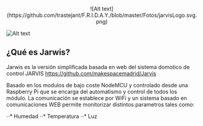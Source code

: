 <p align="center">![Alt text](https://github.com/trastejant/F.R.I.D.A.Y./blob/master/Fotos/jarvisLogo.svg.png)</p>

![Alt text](https://github.com/trastejant/F.R.I.D.A.Y./blob/master/Fotos/IMG_20170122_131647.jpg)

## ¿Qué es Jarwis?
Jarwis es la versión simplificada basada en web del sistema domotico de control JARVIS https://github.com/makespacemadrid/Jarvis

Basado en los modulos de bajo coste NodeMCU y controlado desde una Raspberry Pi que se encarga del automatismo y control de todos los módulo. La comunicación se establece por WiFi y un sistema basado en comunicaciones WEB permite monitorizar distintos parametros tales como:

⋅⋅* Humedad
⋅⋅* Temperatura
⋅⋅* Luz
